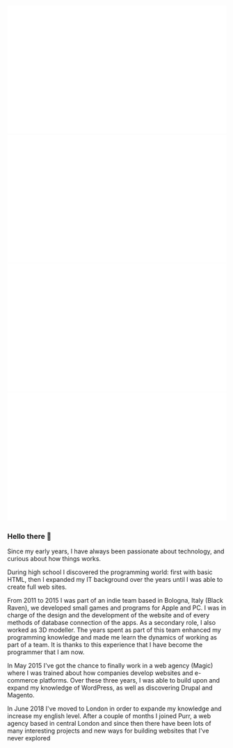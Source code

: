 <div align="center">
  <img src="https://github.com/morphalex90/github-stats/blob/master/generated/overview.svg#gh-dark-mode-only" />
  <img src="https://github.com/morphalex90/github-stats/blob/master/generated/languages.svg#gh-dark-mode-only" />
  <img src="https://github.com/morphalex90/github-stats/blob/master/generated/overview.svg#gh-dark-mode-only#gh-light-mode-only" />
  <img src="https://github.com/morphalex90/github-stats/blob/master/generated/languages.svg#gh-dark-mode-only#gh-light-mode-only" />
</div>

### Hello there 👋

<!--
**morphalex90/morphalex90** is a ✨ _special_ ✨ repository because its `README.md` (this file) appears on your GitHub profile.

Here are some ideas to get you started:

- 🔭 I’m currently working on ...
- 🌱 I’m currently learning ...
- 👯 I’m looking to collaborate on ...
- 🤔 I’m looking for help with ...
- 💬 Ask me about ...
- 📫 How to reach me: ...
- 😄 Pronouns: ...
- ⚡ Fun fact: ...
-->

Since my early years, I have always been passionate about technology, and curious about how things works.

During high school I discovered the programming world: first with basic HTML, then I expanded my IT background over the years until I was able to create full web sites.

From 2011 to 2015 I was part of an indie team based in Bologna, Italy (Black Raven), we developed small games and programs for Apple and PC. I was in charge of the design and the development of the website and of every methods of database connection of the apps. As a secondary role, I also worked as 3D modeller.
The years spent as part of this team enhanced my programming knowledge and made me learn the dynamics of working as part of a team. It is thanks to this experience that I have become the programmer that I am now.

In May 2015 I've got the chance to finally work in a web agency (Magic) where I was trained about how companies develop websites and e-commerce platforms. Over these three years, I was able to build upon and expand my knowledge of WordPress, as well as discovering Drupal and Magento.

In June 2018 I've moved to London in order to expande my knowledge and increase my english level.
After a couple of months I joined Purr, a web agency based in central London and since then there have been lots of many interesting projects and new ways for building websites that I've never explored
